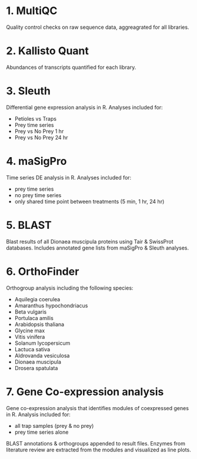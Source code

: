# 1. MultiQC

Quality control checks on raw sequence data, aggreagrated for all libraries.

# 2. Kallisto Quant

Abundances of transcripts quantified for each library.

# 3. Sleuth

Differential gene expression analysis in R. 
Analyses included for:
- Petioles vs Traps
- Prey time series
- Prey vs No Prey 1 hr
- Prey vs No Prey 24 hr

# 4. maSigPro

Time series DE analysis in R.
Analyses included for:
- prey time series
- no prey time series
- only shared time point between treatments (5 min, 1 hr, 24 hr)

# 5. BLAST

Blast results of all Dionaea muscipula proteins using Tair & SwissProt databases.
Includes annotated gene lists from maSigPro & Sleuth analyses.

# 6. OrthoFinder

Orthogroup analysis including the following species:
- Aquilegia coerulea 
- Amaranthus hypochondriacus
- Beta vulgaris
- Portulaca amilis
- Arabidopsis thaliana
- Glycine max
- Vitis vinifera
- Solanum lycopersicum
- Lactuca sativa
- Aldrovanda vesiculosa
- Dionaea muscipula
- Drosera spatulata

# 7. Gene Co-expression analysis

Gene co-expression analysis that identifies modules of coexpressed genes in R.
Analysis included for:
- all trap samples (prey & no prey)
- prey time series alone

BLAST annotations & orthogroups appended to result files. 
Enzymes from literature review are extracted from the modules and visualized as line plots. 

